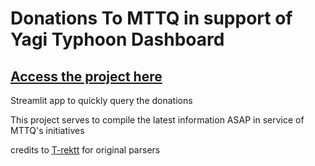 # Donations To MTTQ in support of Yagi Typhoon Dashboard

## [Access the project here](https://donate.streamlit.app/)

Streamlit app to quickly query the donations

This project serves to compile the latest information ASAP in service of MTTQ's initiatives

credits to [T-rektt](https://github.com/t-rekttt/mttq/tree/main/parsed) for original parsers
